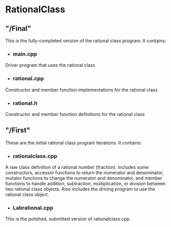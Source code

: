 # RationalClass

## "/Final" 
This is the fully-completed version of the rational class program. It contains:
  * ### main.cpp
   Driver program that uses the rational class
  * ### rational.cpp
   Constructor and member function implementations for the rational class
  * ### rational.h
   Constructor and member function definitions for the rational class

## "/First"
These are the initial rational class program iterations. It contains:
  * ### rationalclass.cpp
   A raw class definition of a rational number (fraction). Includes some constructors, accessor functions to return the numerator and denominator, mutator functions to change the numerator and denominator, and member functions to handle addition, subtraction, multiplication, or division between two rational class objects. Also includes the driving program to use the rational class object.

  * ### Labrational.cpp
   This is the polished, submitted version of rationalclass.cpp.
